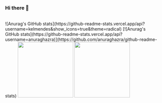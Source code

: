 ### Hi there 👋

 <div style="display: inline-block"><br>
 ![Anurag's GitHub stats](https://github-readme-stats.vercel.app/api?username=kelmendes&show_icons=true&theme=radical)
 [![Anurag's GitHub stats](https://github-readme-stats.vercel.app/api?username=anuraghazra)](https://github.com/anuraghazra/github-readme-stats)
  <img height="180em"  src="https://github-readme-stats.vercel.app/api?username=kelmendes&show_icons=true&theme=merko&include_all_commits=true"/>

  <img height="180em" src="https://github-readme-stats.vercel.app/api/top-langs/username=kelmendes&layout=compact&langs_count=16"/>
<!--
**kelmendes/kelmendes** is a ✨ _special_ ✨ repository because its `README.md` (this file) appears on your GitHub profile.

Here are some ideas to get you started:

- 🔭 I’m currently working on ...
- 🌱 I’m currently learning ...
- 👯 I’m looking to collaborate on ...
- 🤔 I’m looking for help with ...
- 💬 Ask me about ...
- 📫 How to reach me: ...
- 😄 Pronouns: ...
- ⚡ Fun fact: ...
-->
